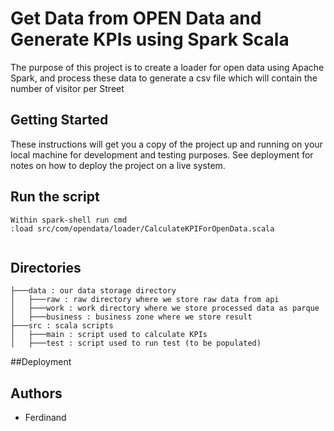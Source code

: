 # Get Data from OPEN Data and Generate KPIs using Spark Scala

The purpose of this project is to create a loader for open data using Apache Spark, and process these data to generate a csv file which will contain the number of visitor per Street

## Getting Started

These instructions will get you a copy of the project up and running on your local machine for development and testing purposes. See deployment for notes on how to deploy the project on a live system.

## Run the script

```
Within spark-shell run cmd
:load src/com/opendata/loader/CalculateKPIForOpenData.scala


```

## Directories

```
├───data : our data storage directory
│   ├───raw : raw directory where we store raw data from api
│   ├───work : work directory where we store processed data as parque
│   ├───business : business zone where we store result
├───src : scala scripts
│   ├───main : script used to calculate KPIs
│   ├───test : script used to run test (to be populated)

```
##Deployment

## Authors

* Ferdinand
